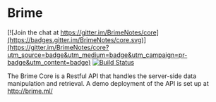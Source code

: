 # Brime 

[![Join the chat at https://gitter.im/BrimeNotes/core](https://badges.gitter.im/BrimeNotes/core.svg)](https://gitter.im/BrimeNotes/core?utm_source=badge&utm_medium=badge&utm_campaign=pr-badge&utm_content=badge)
[![Build Status](https://travis-ci.org/BrimeNotes/core.svg?branch=master)](https://travis-ci.org/BrimeNotes/core)

The Brime Core is a Restful API that handles the server-side data manipulation and retrieval. A demo deployment of the API is set up at http://brime.ml/
